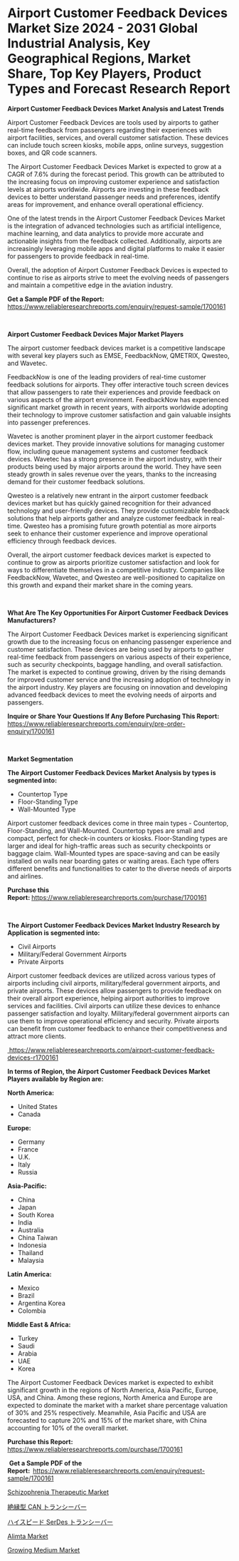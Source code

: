 <p><h1>Airport Customer Feedback Devices Market Size 2024 - 2031 Global Industrial Analysis, Key Geographical Regions, Market Share, Top Key Players, Product Types and Forecast Research Report</h1></p><p><strong>Airport Customer Feedback Devices Market Analysis and Latest Trends</strong></p>
<p><p>Airport Customer Feedback Devices are tools used by airports to gather real-time feedback from passengers regarding their experiences with airport facilities, services, and overall customer satisfaction. These devices can include touch screen kiosks, mobile apps, online surveys, suggestion boxes, and QR code scanners.</p><p>The Airport Customer Feedback Devices Market is expected to grow at a CAGR of 7.6% during the forecast period. This growth can be attributed to the increasing focus on improving customer experience and satisfaction levels at airports worldwide. Airports are investing in these feedback devices to better understand passenger needs and preferences, identify areas for improvement, and enhance overall operational efficiency.</p><p>One of the latest trends in the Airport Customer Feedback Devices Market is the integration of advanced technologies such as artificial intelligence, machine learning, and data analytics to provide more accurate and actionable insights from the feedback collected. Additionally, airports are increasingly leveraging mobile apps and digital platforms to make it easier for passengers to provide feedback in real-time.</p><p>Overall, the adoption of Airport Customer Feedback Devices is expected to continue to rise as airports strive to meet the evolving needs of passengers and maintain a competitive edge in the aviation industry.</p></p>
<p><strong>Get a Sample PDF of the Report:&nbsp;</strong> <a href="https://www.reliableresearchreports.com/enquiry/request-sample/1700161">https://www.reliableresearchreports.com/enquiry/request-sample/1700161</a></p>
<p>&nbsp;</p>
<p><strong>Airport Customer Feedback Devices Major Market Players</strong></p>
<p><p>The airport customer feedback devices market is a competitive landscape with several key players such as EMSE, FeedbackNow, QMETRIX, Qwesteo, and Wavetec. </p><p>FeedbackNow is one of the leading providers of real-time customer feedback solutions for airports. They offer interactive touch screen devices that allow passengers to rate their experiences and provide feedback on various aspects of the airport environment. FeedbackNow has experienced significant market growth in recent years, with airports worldwide adopting their technology to improve customer satisfaction and gain valuable insights into passenger preferences. </p><p>Wavetec is another prominent player in the airport customer feedback devices market. They provide innovative solutions for managing customer flow, including queue management systems and customer feedback devices. Wavetec has a strong presence in the airport industry, with their products being used by major airports around the world. They have seen steady growth in sales revenue over the years, thanks to the increasing demand for their customer feedback solutions.</p><p>Qwesteo is a relatively new entrant in the airport customer feedback devices market but has quickly gained recognition for their advanced technology and user-friendly devices. They provide customizable feedback solutions that help airports gather and analyze customer feedback in real-time. Qwesteo has a promising future growth potential as more airports seek to enhance their customer experience and improve operational efficiency through feedback devices.</p><p>Overall, the airport customer feedback devices market is expected to continue to grow as airports prioritize customer satisfaction and look for ways to differentiate themselves in a competitive industry. Companies like FeedbackNow, Wavetec, and Qwesteo are well-positioned to capitalize on this growth and expand their market share in the coming years.</p></p>
<p>&nbsp;</p>
<p><strong>What Are The Key Opportunities For Airport Customer Feedback Devices Manufacturers?</strong></p>
<p><p>The Airport Customer Feedback Devices market is experiencing significant growth due to the increasing focus on enhancing passenger experience and customer satisfaction. These devices are being used by airports to gather real-time feedback from passengers on various aspects of their experience, such as security checkpoints, baggage handling, and overall satisfaction. The market is expected to continue growing, driven by the rising demands for improved customer service and the increasing adoption of technology in the airport industry. Key players are focusing on innovation and developing advanced feedback devices to meet the evolving needs of airports and passengers.</p></p>
<p><strong>Inquire or Share Your Questions If Any Before Purchasing This Report:</strong> <a href="https://www.reliableresearchreports.com/enquiry/pre-order-enquiry/1700161">https://www.reliableresearchreports.com/enquiry/pre-order-enquiry/1700161</a></p>
<p>&nbsp;</p>
<p><strong>Market Segmentation</strong></p>
<p><strong>The Airport Customer Feedback Devices Market Analysis by types is segmented into:</strong></p>
<p><ul><li>Countertop Type</li><li>Floor-Standing Type</li><li>Wall-Mounted Type</li></ul></p>
<p><p>Airport customer feedback devices come in three main types - Countertop, Floor-Standing, and Wall-Mounted. Countertop types are small and compact, perfect for check-in counters or kiosks. Floor-Standing types are larger and ideal for high-traffic areas such as security checkpoints or baggage claim. Wall-Mounted types are space-saving and can be easily installed on walls near boarding gates or waiting areas. Each type offers different benefits and functionalities to cater to the diverse needs of airports and airlines.</p></p>
<p><strong>Purchase this Report:&nbsp;</strong><a href="https://www.reliableresearchreports.com/purchase/1700161">https://www.reliableresearchreports.com/purchase/1700161</a></p>
<p>&nbsp;</p>
<p><strong>The Airport Customer Feedback Devices Market Industry Research by Application is segmented into:</strong></p>
<p><ul><li>Civil Airports</li><li>Military/Federal Government Airports</li><li>Private Airports</li></ul></p>
<p><p>Airport customer feedback devices are utilized across various types of airports including civil airports, military/federal government airports, and private airports. These devices allow passengers to provide feedback on their overall airport experience, helping airport authorities to improve services and facilities. Civil airports can utilize these devices to enhance passenger satisfaction and loyalty. Military/federal government airports can use them to improve operational efficiency and security. Private airports can benefit from customer feedback to enhance their competitiveness and attract more clients.</p></p>
<p><a href="https://www.reliableresearchreports.com/airport-customer-feedback-devices-r1700161">&nbsp;https://www.reliableresearchreports.com/airport-customer-feedback-devices-r1700161</a></p>
<p><strong>In terms of Region, the Airport Customer Feedback Devices Market Players available by Region are:</strong></p>
<p>
    <p> <strong> North America: </strong>
        <ul>
            <li>United States</li>
            <li>Canada</li>
        </ul>
        </p> 
    <p> <strong> Europe: </strong>
        <ul>
            <li>Germany</li>
            <li>France</li>
            <li>U.K.</li>
            <li>Italy</li>
            <li>Russia</li>
        </ul>
        </p> 
    <p> <strong> Asia-Pacific: </strong>
        <ul>
            <li>China</li>
            <li>Japan</li>
            <li>South Korea</li>
            <li>India</li>
            <li>Australia</li>
            <li>China Taiwan</li>
            <li>Indonesia</li>
            <li>Thailand</li>
            <li>Malaysia</li>
        </ul>
        </p> 
    <p> <strong> Latin America: </strong>
        <ul>
            <li>Mexico</li>
            <li>Brazil</li>
            <li>Argentina Korea</li>
            <li>Colombia</li>
        </ul>
        </p> 
    <p> <strong> Middle East & Africa: </strong>
        <ul>
            <li>Turkey</li>
            <li>Saudi</li>
            <li>Arabia</li>
            <li>UAE</li>
            <li>Korea</li>
        </ul>
    </p>
    </p>
<p><p>The Airport Customer Feedback Devices market is expected to exhibit significant growth in the regions of North America, Asia Pacific, Europe, USA, and China. Among these regions, North America and Europe are expected to dominate the market with a market share percentage valuation of 30% and 25% respectively. Meanwhile, Asia Pacific and USA are forecasted to capture 20% and 15% of the market share, with China accounting for 10% of the overall market.</p></p>
<p><strong>Purchase this Report: </strong><a href="https://www.reliableresearchreports.com/purchase/1700161">https://www.reliableresearchreports.com/purchase/1700161</a></p>
<p>&nbsp;<strong>Get a Sample PDF of the Report:&nbsp;&nbsp;</strong><a href="https://www.reliableresearchreports.com/enquiry/request-sample/1700161">https://www.reliableresearchreports.com/enquiry/request-sample/1700161</a></p>
<p><strong></strong></p>
<p><p><a href="https://github.com/lbird53714/Market-Research-Report-List-4/blob/main/schizophrenia-therapeutic-market.md">Schizophrenia Therapeutic Market</a></p><p><a href="https://github.com/tubbs463/Market-Research-Report-List-1/blob/main/8944975123887.md">絶縁型 CAN トランシーバー</a></p><p><a href="https://github.com/LeoraEber/Market-Research-Report-List-1/blob/main/3608962123888.md">ハイスピード SerDes トランシーバー</a></p><p><a href="https://github.com/dringals/Market-Research-Report-List-4/blob/main/alimta-market.md">Alimta Market</a></p><p><a href="https://www.linkedin.com/pulse/growing-medium-market-centers-aspects-growth-share-opportunity-fg9ee">Growing Medium Market</a></p></p>
